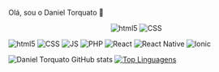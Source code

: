 Olá, sou o Daniel Torquato 👋

<p align="center">


<img alt="html5" src="https://github-readme-stats.vercel.app/api?username=danieltorquato&theme=dracula&border_radius=75&locale=pt-BR&card_width=400px">
<img alt="CSS" src="https://github-readme-stats.vercel.app/api/top-langs/?username=danieltorquato&layout=compact&locale=pt-BR">
</p>
<div>
<img alt="html5" src="https://img.shields.io/badge/HTML-239120?style=for-the-badge&logo=html5&logoColor=white">
<img alt="CSS" src="https://img.shields.io/badge/CSS3-1572B6?style=for-the-badge&logo=css3&logoColor=white">
<img alt="JS" src="https://img.shields.io/badge/JavaScript-F7DF1E?style=for-the-badge&logo=javascript&logoColor=black">
<img alt="PHP" src="https://img.shields.io/badge/PHP-777BB4?style=for-the-badge&logo=php&logoColor=white">
<img alt="React" src="https://img.shields.io/badge/React-20232A?style=for-the-badge&logo=react&logoColor=61DAFB">
<img alt="React Native" src="https://img.shields.io/badge/React_Native-20232A?style=for-the-badge&logo=react&logoColor=61DAFB">
<img alt="Ionic" src="https://img.shields.io/badge/Ionic-3880FF?style=for-the-badge&logo=ionic&logoColor=white">
</div>

![Daniel Torquato GitHub stats](https://github-readme-stats.vercel.app/api?username=danieltorquato&theme=dracula&border_radius=75&locale=pt-BR&card_width=400px)        [![Top Linguagens](https://github-readme-stats.vercel.app/api/top-langs/?username=danieltorquato&layout=compact&locale=pt-BR)](https://github.com/danieltorquato/github-readme-stats)
